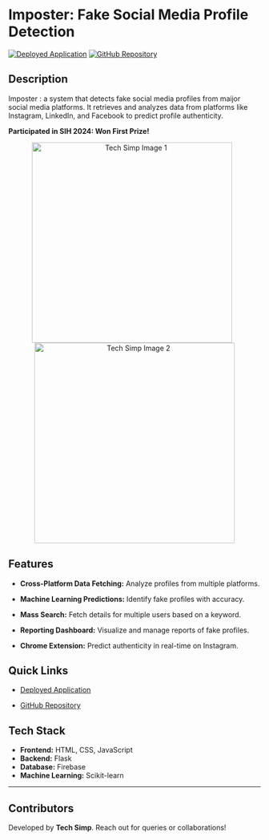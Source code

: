 # Imposter: Fake Social Media Profile Detection

[![Deployed Application](https://img.shields.io/badge/Deployed-Link-brightgreen)](https://imposter-r3q6.onrender.com/)
[![GitHub Repository](https://img.shields.io/badge/GitHub-Repository-blue)](https://github.com/SimpleCyber/Fake-profile-detection.git)

## Description

Imposter : a system that detects fake social media profiles from maijor social media platforms. It retrieves and analyzes data from platforms like Instagram, LinkedIn, and Facebook to predict profile authenticity.

**Participated in SIH 2024: Won First Prize!**

<div align="center">
  <img src="https://media.licdn.com/dms/image/v2/D4D22AQHVO2sKSrz_6A/feedshare-shrink_2048_1536/B4DZPTTxGrGoAo-/0/1734417108066?e=1738195200&v=beta&t=kvn__lr6EPa3Ct5TkVwfJdD8fM2GqHMr2I7lJx1Z6q4" alt="Tech Simp Image 1" width="400" style="margin-right: 10px;" />
  <img src="https://media.licdn.com/dms/image/v2/D4D22AQEew81maLhvMw/feedshare-shrink_2048_1536/B4DZPTTxJuGUAs-/0/1734417088047?e=1738195200&v=beta&t=pR9zSt6EBqZlPSFS0EXqPMzYUDr0AnXQ32qMlLYPm_M" alt="Tech Simp Image 2" width="400" />
</div>

## Features

- **Cross-Platform Data Fetching:** Analyze profiles from multiple platforms.

- **Machine Learning Predictions:** Identify fake profiles with accuracy.

- **Mass Search:** Fetch details for multiple users based on a keyword.

- **Reporting Dashboard:** Visualize and manage reports of fake profiles.

- **Chrome Extension:** Predict authenticity in real-time on Instagram.

## Quick Links

- [Deployed Application](https://imposter-r3q6.onrender.com/)

- [GitHub Repository](https://github.com/SimpleCyber/Fake-profile-detection.git)

## Tech Stack

- **Frontend:** HTML, CSS, JavaScript
- **Backend:** Flask
- **Database:** Firebase
- **Machine Learning:** Scikit-learn

---

## Contributors

Developed by **Tech Simp**. Reach out for queries or collaborations!

